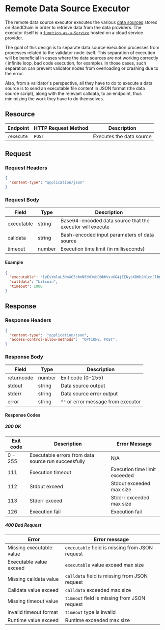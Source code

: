 <!--
order: 3
-->

# Remote Data Source Executor

The remote data source executor executes the various [data sources](../whitepaper/terminology.md#data-sources) stored on BandChain in order to retrieve data from the data providers. The executor itself is a [`function-as-a-Service`](https://en.wikipedia.org/wiki/function_as_a_service) hosted on a cloud service provider.

The goal of this design is to separate data source execution processes from processes related to the validator node itself. This separation of execution will be beneficial in cases where the data sources are not working correctly ( infinite loop, bad code execution, for example). In those cases, such separation can prevent validator nodes from overloading or crashing due to the error.

Also, from a validator's perspective, all they have to do to execute a data source is to send an executable file content in JSON format (the data source script), along with the relevant calldata, to an endpoint, thus minimizing the work they have to do themselves.

## Resource

  Endpoint | HTTP Request Method  |  Description |
|---|---|---|
| `/execute` | `POST` | Executes the data source |

## Request

### Request Headers

```json
{
  "content-type": "application/json"
}
```

### Request Body

|  Field | Type  |  Description |
|---|---|---|
| executable | string` | Base64-encoded data source that the executor will execute  |
| calldata | string | Bash-encoded input parameters of data source |
| timeout | number | Execution time limit (in milliseconds) |

#### Example

```json
{
  "executable": "IyEvYmluL3NoXG5cbnN5bWJvbD0kMVxuXG4jIENyeXB0b2N1cnJlbmN5IHByaWNlIGVuZHBvaW50OiBodHRwczovL3d3dy5jb2luZ2Vja28uY29tL2FwaS9kb2N1bWVudGF0aW9ucy92M1xudXJsPVwiaHR0cHM6Ly9hcGkuY29pbmdlY2tvLmNvbS9hcGkvdjMvc2ltcGxlL3ByaWNlP2lkcz0kc3ltYm9sJnZzX2N1cnJlbmNpZXM9dXNkXCJcblxuIyBQZXJmb3JtcyBkYXRhIGZldGNoaW5nIGFuZCBwYXJzZXMgdGhlIHJlc3VsdFxuY3VybCAtcyAtWCBHRVQgJHVybCAtSCBcImFjY2VwdDogYXBwbGljYXRpb24vanNvblwiIHwganEgLWVyIFwiLltcXFwiJHN5bWJvbFxcXCJdLnVzZFwiXG4=",
  "calldata": "bitcoin",
  "timeout": 1000
}
```

## Response

### Response Headers

```json
{
  "content-type":  "application/json",
  "access-control-allow-methods":  "OPTIONS, POST",
}
```

### Response Body

|  Field | Type  |  Description |
|---|---|---|
| returncode | number | Exit code (0-255)  |
| stdout | string | Data source output |
| stderr | string | Data source error output |
| error | string | `""` or error message from executor |

#### Response Codes

##### 200 OK

| Exit code | Description | Error Message |
|---|---|---|
| 0 - 255 | Executable errors from data source run successfully | N/A
| 111 | Execution timeout | Execution time limit exceeded |
| 112 | Stdout exceed | Stdout exceeded max size
| 113 | Stderr exceed | Stderr exceeded max size
| 126 | Execution fail | Execution fail |

##### 400 Bad Request

| Error | Error message |
| --- | --- |
| Missing executable value | `executable` field is missing from JSON request
| Executable value exceed | `executable` value exceed max size
| Missing calldata value | `calldata` field is missing from JSON request
| Calldata value exceed | `calldata` exceeded max size
| Missing timeout value | `timeout` field is missing from JSON request
| Invalid timeout format | `timeout` type is invalid
| Runtime value exceed | Runtime exceeded max size
